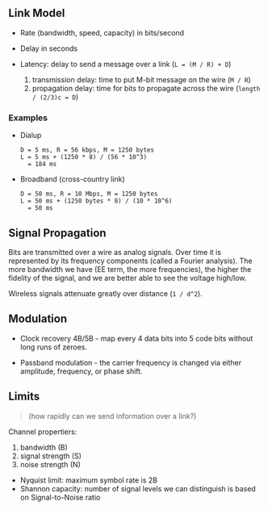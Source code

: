 ## Link Model

- Rate (bandwidth, speed, capacity) in bits/second
- Delay in seconds

- Latency: delay to send a message over a link (`L = (M / R) + D`)
    1. transmission delay: time to put M-bit message on the wire (`M / R`)
    2. propagation delay: time for bits to propagate across the wire (`length / (2/3)c = D`)

### Examples
- Dialup
    ```
    D = 5 ms, R = 56 kbps, M = 1250 bytes
    L = 5 ms + (1250 * 8) / (56 * 10^3)
      = 184 ms
    ```

- Broadband (cross-country link)
    ```
    D = 50 ms, R = 10 Mbps, M = 1250 bytes
    L = 50 ms + (1250 bytes * 8) / (10 * 10^6)
      = 50 ms
    ```

## Signal Propagation

Bits are transmitted over a wire as analog signals. Over time it is represented
by its frequency components (called a Fourier analysis). The more bandwidth
we have (EE term, the more frequencies), the higher the fidelity of the signal,
and we are better able to see the voltage high/low.

Wireless signals attenuate greatly over distance (`1 / d^2`).

## Modulation

- Clock recovery 4B/5B - map every 4 data bits into 5 code bits without long runs
of zeroes.

- Passband modulation - the carrier frequency is changed via either amplitude,
frequency, or phase shift.

## Limits

> (how rapidly can we send information over a link?)

Channel propertiers:
1. bandwidth (B)
2. signal strength (S)
3. noise strength (N)

- Nyquist limit: maximum symbol rate is 2B
- Shannon capacity: number of signal levels we can distinguish is based on
    Signal-to-Noise ratio
